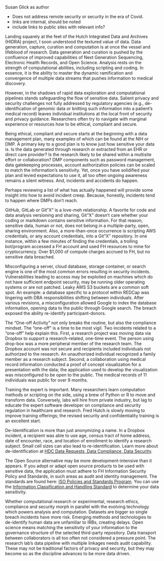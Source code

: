 Susan Glick as author

- Does not address remote security or security in the era of Covid.
- links are internal, should be noted
- include links to public sites with relevant info?

Landing squarely at the feet of the Hutch Integrated Data and Archives (HIDRA) project, I soon understood the textured value of data.  Data generation, capture, curation and computation is at once the vessel and lifeblood of research.  Data generation and curation is pushed by the confluence of improved capabilities of Next Generation Sequencing, Electronic Health Records, and Open Science.  Analysis rests on the strength of computational abilities, including scripting and coding.  In essence, it is the ability to master the dynamic ramification and convergence of multiple data streams that pushes information to medical discovery.

However, in the shadows of rapid data exploration and computational pipelines stands safeguarding the flow of sensitive data.  Salient privacy and security challenges not fully addressed by regulatory agencies (e.g., de-identification of genomic data or knitting such information into a patient’s medical record) leaves individual institutions at the local front of security and privacy guidance.  Researchers often try to navigate with marginal experience or resources how to be ethical, compliant and secure.

Being ethical, compliant and secure starts at the beginning with a data management plan, many examples of which can be found at the NIH or DMP.  A primary key to a good plan is to know just how sensitive your data is.  Is the data generated through research or extracted from an EHR or direct care provider? Is the research likely to be shared within a multisite effort or collaboration?  DMP components such as password management, data gatekeeping processes, account authorization policies can be scaled to match the information’s sensitivity.  Yet, once you have solidified your plan and levied expectations to use it, all too often ongoing awareness remains a silent witness. And, incidents and accidents do happen.

Perhaps reviewing a list of what has actually happened will provide some insight into how to avoid incident creep.  Because, honestly, incidents tend to happen where DMPs don’t reach.

GitHub, GitLab or Git”X” is a love-meh relationship.  A favorite for code and data analysis versioning and sharing, Git”X” doesn’t care whether your coding or markdown contains sensitive information.  For that reason, sensitive data, human or not, does not belong in a multiple-party, open, sharing environment.  Also, a more-than-once occurrence is scripting AWS credentials, or any account credentials, into a Git”X” repository.  In one instance, within a few minutes of finding the credentials, a trolling bot/program accessed a FH account and used FH resources to mine for cryptocurrency.  Over $1,000 of compute charges accrued to FH, but no sensitive data breached.

Misconfiguring a server, cloud database, storage container, or search engine is one of the most common errors resulting in security incidents.  Vulnerabilities leading to access may be exploited on machines which do not have sufficient endpoint security, may be running older operating systems or are not patched.  Leaky AWS S3 buckets are a common soft spot.  An example: a database specific to a protocol within REDCap was lingering with DBA responsibilities shifting between individuals.  After various revisions, a misconfiguration allowed Google to index the database information, opening data to the public through Google search. The breach exposed the ability re-identify participant-donors.

The “One-off Activity” not only breaks the routine, but also the compliance mindset.  The “one-off” is a time to be most vigil.  Two incidents related to a “one-off” help explain this.  First, a research project was moving data via Dropbox to support a research-related, one-time event. The person using drop-box was a more peripheral member of the research team. The Dropbox account was not secure and recipients included individuals not authorized to the research.  An unauthorized individual recognized a family member as a research subject.  Second, a collaboration using medical record information conducted a proof of concept visualization for a presentation with the data; the application used to develop the visualization was misconfigured to be open to the public.  The medical records of 11 individuals was public for over 9 months.

Training the expert is important.  Many researchers learn computation methods or scripting on the side, using a brew of Python or R to move and transform data.  Conversely, labs will hire from private industry, but lag to educate the expert software developer on compliance and security regulation in healthcare and research.  Fred Hutch is slowly moving to improve training offerings; the revised security and confidentiality training is an excellent start.

De-Identification is more than just anonymizing a name.  In a Dropbox incident, a recipient was able to use age, census tract of home address, date of encounter, race, and location of enrollment to identify a research subject.  Small cell sizes can also lead to re-identification. Learn more about de-identification at [HDC Data Requests, Data Compliance, Data Security](https://centernet.fredhutch.org/cn/u/hdc/compliance---governance.html).

The Open Source alternative may be more development-intensive than it appears.  If you adopt or adapt open source products to be used with sensitive data, the application must adhere to FH Information Security Policy and Standards, in such areas as audit and identity management.  The standards are found here: [ISO Policies and Standards Program](https://centernet.fredhutch.org/cn/u/center-it/iso/iso-policy---standards-program.html).  You can use the [Information Classification and Handling Standard](https://teams.fhcrc.org/sites/centerit/governance/PSP/FinalDocs/Fred-Hutch-Information-Classification-and-Handling-Standard%20-%20Final%20v2.pdf) to determine your data sensitivity.

Whether computational research or experimental, research ethics, compliance and security morph in parallel with the evolving technology which powers analysis and computation.  Datasets are bigger so single breach incidents have more risk. Emerging methods and technologies to de-identify human data are unfamiliar to IRBs, creating delays.  Open science means matching the sensitivity of your information to the governance structure of the selected third-party repository.  Data transport between collaborators is all too often not considered a pressure point.  The research lab’s data pipeline with multiple linkages needs audit capability.  These may not be traditional factors of privacy and security, but they may become so as the discipline advances to be more data driven.
